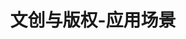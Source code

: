 ---
{
    layout: Layout,
    isDigitalArt: true,
    title: 文创与版权-应用场景,
    appTitleContent: {
        title: 一体化数字艺术品,
        subTitle: 基于区块链 NFT 技术的一体化数字艺术品解决方案,
        bg_banner: cultural_banner
    },
    sceneStatusContent: {
        title: 场景现状及痛点,
        choose: 1,
        sceneStatusList: [
            {
                text: 收藏成本高,
                description: 传统艺术品收藏价格昂贵，运输过程易损坏，维护保养成本高，交易流程繁琐，限制了其广泛推广
            },
            {
                text: 市场不透明,
                description: 一般的艺术品交易市场层级复杂，真伪难辨，交易不透明，存在大量以次充好、虚假鉴定、一品多卖等现象
            },
            {
                text: 监管不到位,
                description: 目前全球各国法律对数字资产的界定模糊，缺乏对确权、交易等环节的有效监管，使得数字资产的生产和交易乱象丛生。数字资产生命周期的核心环节信用亟待升级
            },
        ]
    },
    plansContent: {
        plansTitle: 方案简介,
        plansIntro: [
            {
                intro: 随着人们物质生活的丰富和文化素质的提高，对文化艺术品的热情也日以上涨。然而，传统的实体文化艺术品收藏成本高、维护保养难，具有较高的门槛，不利于广泛推广；基于区块链NFT技术的数字艺术品，具有精准建模、准确映射、可信转移、全生命周期追溯的特点，大大降低了艺术品收藏保管的门槛。
            },
        ],
        productTitle: 方案优势,
        advantageList: [
            {
                iconName: shiti.png,
                advantageText: 锚定实体,
                description: 将实体艺术品或者官方授权的复刻品进行数字化建模，使之成为具有非同质性的所有权电子凭证。购买人也无需担心购买的数字艺术品真伪问题，可以随时通过电子凭证到专业保管机构兑换实体艺术品，或者将电子凭证进行链上可信转移
            },
            {
                iconName: shuoyuan.png,
                advantageText: 溯源验真,
                description: 区块链技术保证了IDA具有全生命周期可追溯的特点。购买人无需担心购买的数字艺术品真伪问题，除了可以兑换实体艺术品以外，也可以将IDA进行链上可信转移
            },
            {
                iconName: yinsibaohu.png,
                advantageText: 隐私保护,
                description: 结合隐私计算技术，可以灵活得为隐私数据进行加密，准确得进行隐私数据授权查看，同时配合监管部门对全流程实现非渗透式监管，保证数字艺术品版权合规、流通合法、交易公平
            },
            {
                iconName: kualian.png,
                advantageText: 跨链全球,
                description: 基于先进的区块链底层平台 IRITA 及成熟的 IBC 跨链协议，建立可信可靠的交易平台，不仅可以保证交易高效、真实且透明，还可以促进数字艺术品在全球范围内的流通，促进跨国界文化交流
            },
        ]
    },
    processContent: {
        title: 方案架构,
        src: https://irita.bianjie.ai/home/chanpinjiagou_image.png,
    },
}
---